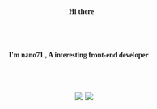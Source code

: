 <div style="font-family: 'Artifakt Element',ui-serif">
<h4 align="center">Hi there👋</h4>
<br>
<br>
<h4 align="center">
I'm nano71 , A interesting front-end developer👨‍💻
</h4>
<br>
<br>
<p align="center">
  <img align="center" src="https://github-readme-stats.vercel.app/api?username=nano71&show_icons=true&theme=transparent">
  <img align="center" src="https://github-readme-stats.vercel.app/api/top-langs/?username=nano71&layout=compact&langs_count=10">
</p>
</div>

